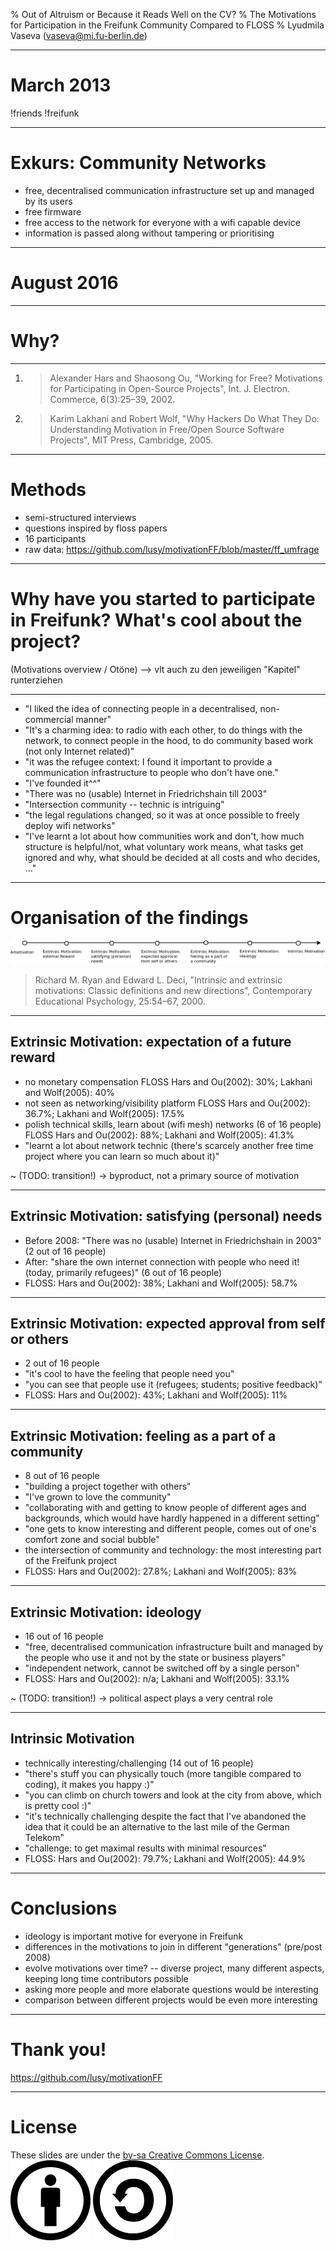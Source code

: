 % Out of Altruism or Because it Reads Well on the CV?
% The Motivations for Participation in the Freifunk Community Compared to FLOSS
% Lyudmila Vaseva (vaseva@mi.fu-berlin.de)

---

# March 2013

!friends
!freifunk

---

# Exkurs: Community Networks

* free, decentralised communication infrastructure set up and managed by its users
* free firmware
* free access to the network for everyone with a wifi capable device
* information is passed along without tampering or prioritising

---

# August 2016

---

# Why?

---


1. > Alexander Hars and Shaosong Ou, "Working for Free? Motivations for Participating in Open-Source Projects", Int. J. Electron. Commerce, 6(3):25–39, 2002.
2. > Karim Lakhani and Robert Wolf, "Why Hackers Do What They Do: Understanding Motivation in Free/Open Source Software Projects", MIT Press, Cambridge, 2005.

---

# Methods

* semi-structured interviews
* questions inspired by floss papers
* 16 participants
* raw data: https://github.com/lusy/motivationFF/blob/master/ff_umfrage

---

# Why have you started to participate in Freifunk? What's cool about the project?
  (Motivations overview / Otöne) --> vlt auch zu den jeweiligen "Kapitel" runterziehen

---

* "I liked the idea of connecting people in a decentralised, non-commercial manner"
* "It's a charming idea: to radio with each other, to do things with the network, to connect people in the hood, to do community based work (not only Internet related)"
* "it was the refugee context: I found it important to provide a communication infrastructure to people who don't have one."
* "I've founded it^^"
* "There was no (usable) Internet in Friedrichshain till 2003"
* "Intersection community -- technic is intriguing"
* "the legal regulations changed, so it was at once possible to freely deploy wifi networks"
* "I've learnt a lot about how communities work and don't, how much structure is helpful/not, what voluntary work means, what tasks get ignored and why, what should be decided at all costs and who decides, ..."

---

# Organisation of the findings

![motivations continuum](images/motivation_continuum.png)

> Richard M. Ryan and Edward L. Deci, "Intrinsic and extrinsic motivations: Classic definitions and new directions", Contemporary Educational Psychology, 25:54–67, 2000.

---

## Extrinsic Motivation: expectation of a future reward

* no monetary compensation
  FLOSS Hars and Ou(2002): 30%; Lakhani and Wolf(2005): 40%
* not seen as networking/visibility platform
  FLOSS Hars and Ou(2002): 36.7%; Lakhani and Wolf(2005): 17.5%
* polish technical skills, learn about (wifi mesh) networks (6 of 16 people)
  FLOSS Hars and Ou(2002): 88%; Lakhani and Wolf(2005): 41.3%
* "learnt a lot about network technic (there's scarcely another free time project where you can learn so much about it)"

~ (TODO: transition!) $\rightarrow$ byproduct, not a primary source of motivation

---

## Extrinsic Motivation: satisfying (personal) needs

* Before 2008: "There was no (usable) Internet in Friedrichshain in 2003" (2 out of 16 people)
* After: "share the own internet connection with people who need it! (today, primarily refugees)" (6 out of 16 people)
* FLOSS: Hars and Ou(2002): 38%; Lakhani and Wolf(2005): 58.7%

---

## Extrinsic Motivation: expected approval from self or others

* 2 out of 16 people
* "it's cool to have the feeling that people need you"
* "you can see that people use it (refugees; students; positive feedback)"
* FLOSS: Hars and Ou(2002): 43%; Lakhani and Wolf(2005): 11%

---

## Extrinsic Motivation: feeling as a part of a community

* 8 out of 16 people
* "building a project together with others"
* "I've grown to love the community"
* "collaborating with and getting to know people of different ages and backgrounds, which would have hardly happened in a different setting"
* "one gets to know interesting and different people, comes out of one's comfort zone and social bubble"
* the intersection of community and technology: the most interesting part of the Freifunk project
* FLOSS: Hars and Ou(2002): 27.8%; Lakhani and Wolf(2005): 83%

---

## Extrinsic Motivation: ideology

* 16 out of 16 people
* "free, decentralised communication infrastructure built and managed by the people who use it and not by the state or business players"
* "independent network, cannot be switched off by a single person"
* FLOSS: Hars and Ou(2002): n/a; Lakhani and Wolf(2005): 33.1%

~ (TODO: transition!) $\rightarrow$ political aspect plays a very central role

---

## Intrinsic Motivation

* technically interesting/challenging (14 out of 16 people)
* "there's stuff you can physically touch (more tangible compared to coding), it makes you happy :)"
* "you can climb on church towers and look at the city from above, which is pretty cool :)"
* "it's technically challenging despite the fact that I've abandoned the idea that it could be an alternative to the last mile of the German Telekom"
* "challenge: to get maximal results with minimal resources"
* FLOSS: Hars and Ou(2002): 79.7%; Lakhani and Wolf(2005): 44.9%

---

# Conclusions

* ideology is important motive for everyone in Freifunk
* differences in the motivations to join in different "generations" (pre/post 2008)
* evolve motivations over time? -- diverse project, many different aspects, keeping long time contributors possible
* asking more people and more elaborate questions would be interesting
* comparison between different projects would be even more interesting

---

# Thank you!

https://github.com/lusy/motivationFF

---

# License

These slides are under the [by-sa Creative Commons License](https://creativecommons.org/licenses/by-sa/4.0/).
![by](images/Cc-by_new_white.svg)
![sa](images/Cc-sa_white.svg)


